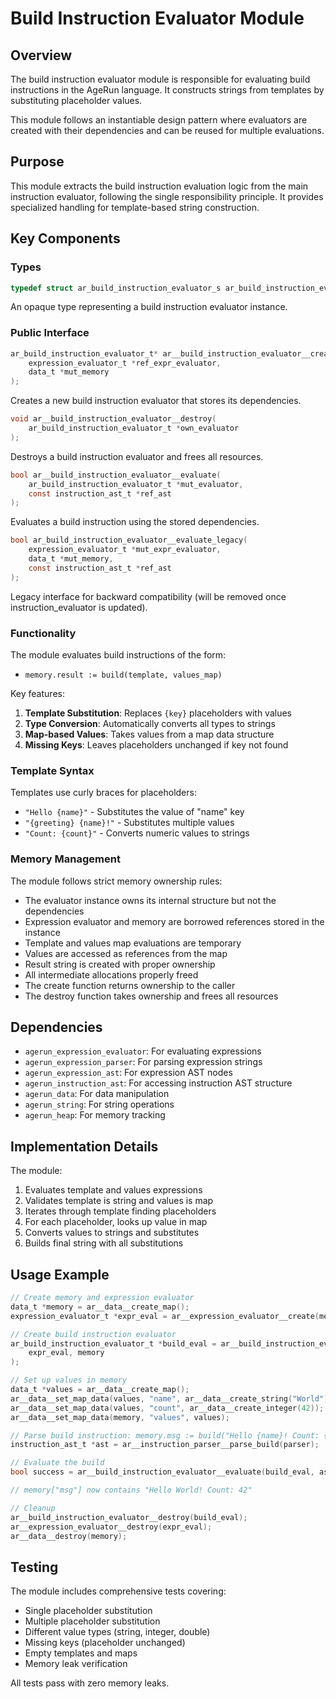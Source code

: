 # Build Instruction Evaluator Module

## Overview

The build instruction evaluator module is responsible for evaluating build instructions in the AgeRun language. It constructs strings from templates by substituting placeholder values.

This module follows an instantiable design pattern where evaluators are created with their dependencies and can be reused for multiple evaluations.

## Purpose

This module extracts the build instruction evaluation logic from the main instruction evaluator, following the single responsibility principle. It provides specialized handling for template-based string construction.

## Key Components

### Types

```c
typedef struct ar_build_instruction_evaluator_s ar_build_instruction_evaluator_t;
```

An opaque type representing a build instruction evaluator instance.

### Public Interface

```c
ar_build_instruction_evaluator_t* ar__build_instruction_evaluator__create(
    expression_evaluator_t *ref_expr_evaluator,
    data_t *mut_memory
);
```
Creates a new build instruction evaluator that stores its dependencies.

```c
void ar__build_instruction_evaluator__destroy(
    ar_build_instruction_evaluator_t *own_evaluator
);
```
Destroys a build instruction evaluator and frees all resources.

```c
bool ar__build_instruction_evaluator__evaluate(
    ar_build_instruction_evaluator_t *mut_evaluator,
    const instruction_ast_t *ref_ast
);
```
Evaluates a build instruction using the stored dependencies.

```c
bool ar_build_instruction_evaluator__evaluate_legacy(
    expression_evaluator_t *mut_expr_evaluator,
    data_t *mut_memory,
    const instruction_ast_t *ref_ast
);
```
Legacy interface for backward compatibility (will be removed once instruction_evaluator is updated).

### Functionality

The module evaluates build instructions of the form:
- `memory.result := build(template, values_map)`

Key features:
1. **Template Substitution**: Replaces `{key}` placeholders with values
2. **Type Conversion**: Automatically converts all types to strings
3. **Map-based Values**: Takes values from a map data structure
4. **Missing Keys**: Leaves placeholders unchanged if key not found

### Template Syntax

Templates use curly braces for placeholders:
- `"Hello {name}"` - Substitutes the value of "name" key
- `"{greeting} {name}!"` - Substitutes multiple values
- `"Count: {count}"` - Converts numeric values to strings

### Memory Management

The module follows strict memory ownership rules:
- The evaluator instance owns its internal structure but not the dependencies
- Expression evaluator and memory are borrowed references stored in the instance
- Template and values map evaluations are temporary
- Values are accessed as references from the map
- Result string is created with proper ownership
- All intermediate allocations properly freed
- The create function returns ownership to the caller
- The destroy function takes ownership and frees all resources

## Dependencies

- `agerun_expression_evaluator`: For evaluating expressions
- `agerun_expression_parser`: For parsing expression strings
- `agerun_expression_ast`: For expression AST nodes
- `agerun_instruction_ast`: For accessing instruction AST structure
- `agerun_data`: For data manipulation
- `agerun_string`: For string operations
- `agerun_heap`: For memory tracking

## Implementation Details

The module:
1. Evaluates template and values expressions
2. Validates template is string and values is map
3. Iterates through template finding placeholders
4. For each placeholder, looks up value in map
5. Converts values to strings and substitutes
6. Builds final string with all substitutions

## Usage Example

```c
// Create memory and expression evaluator
data_t *memory = ar__data__create_map();
expression_evaluator_t *expr_eval = ar__expression_evaluator__create(memory, NULL);

// Create build instruction evaluator
ar_build_instruction_evaluator_t *build_eval = ar__build_instruction_evaluator__create(
    expr_eval, memory
);

// Set up values in memory
data_t *values = ar__data__create_map();
ar__data__set_map_data(values, "name", ar__data__create_string("World"));
ar__data__set_map_data(values, "count", ar__data__create_integer(42));
ar__data__set_map_data(memory, "values", values);

// Parse build instruction: memory.msg := build("Hello {name}! Count: {count}", memory.values)
instruction_ast_t *ast = ar__instruction_parser__parse_build(parser);

// Evaluate the build
bool success = ar__build_instruction_evaluator__evaluate(build_eval, ast);

// memory["msg"] now contains "Hello World! Count: 42"

// Cleanup
ar__build_instruction_evaluator__destroy(build_eval);
ar__expression_evaluator__destroy(expr_eval);
ar__data__destroy(memory);
```

## Testing

The module includes comprehensive tests covering:
- Single placeholder substitution
- Multiple placeholder substitution
- Different value types (string, integer, double)
- Missing keys (placeholder unchanged)
- Empty templates and maps
- Memory leak verification

All tests pass with zero memory leaks.